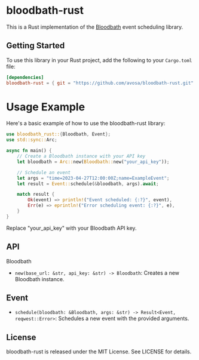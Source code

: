 # bloodbath-rust

This is a Rust implementation of the [Bloodbath](https://github.com/Loschcode/bloodbath-api) event scheduling library.

## Getting Started

To use this library in your Rust project, add the following to your `Cargo.toml` file:

```toml
[dependencies]
bloodbath-rust = { git = "https://github.com/avosa/bloodbath-rust.git" }
```

# Usage Example

Here's a basic example of how to use the bloodbath-rust library:

```rust
use bloodbath_rust::{Bloodbath, Event};
use std::sync::Arc;

async fn main() {
    // Create a Bloodbath instance with your API key
    let bloodbath = Arc::new(Bloodbath::new("your_api_key"));

    // Schedule an event
    let args = "time=2023-04-27T12:00:00Z;name=ExampleEvent";
    let result = Event::schedule(&bloodbath, args).await;

    match result {
        Ok(event) => println!("Event scheduled: {:?}", event),
        Err(e) => eprintln!("Error scheduling event: {:?}", e),
    }
}

```

Replace "your_api_key" with your Bloodbath API key.

## API

Bloodbath

- `new(base_url: &str, api_key: &str) -> Bloodbath`: Creates a new Bloodbath instance.

## Event

- `schedule(bloodbath: &Bloodbath, args: &str) -> Result<Event, reqwest::Error>`: Schedules a new event with the provided arguments.

## License

bloodbath-rust is released under the MIT License. See LICENSE for details.
